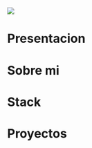 
<h1 aling="center">
    <img src="https://readme-typing-svg.herokuapp.com/?font="DMSans"&size=35&center=true&vCenter=true&width=500&height=70&duration=4000&lines=Hola!+👋;+Soy+Farid+Bustos!;" />
</h1>



<h1>Presentacion</h1>
<h1>Sobre mi</h1>
<h1>Stack</h1>
<h1>Proyectos</h1>
